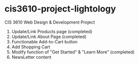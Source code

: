 # cis3610-project-lightology
CIS 3610 Web Design &amp; Development Project
1. Update/Link Products page (completed)
2. Update/Link About Page (completed)
3. Functionable Add-to-Cart button
4. Add Shopping Cart
5. Modify function of "Get Started" & "Learn More" (completed)
6. NewsLetter content
